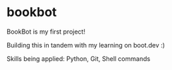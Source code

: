 # bookbot

BookBot is my first project!

Building this in tandem with my learning on boot.dev :)

Skills being applied: Python, Git, Shell commands